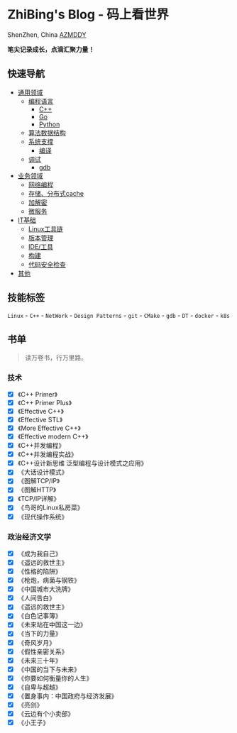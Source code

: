 # ZhiBing's Blog - 码上看世界

<span class="iconfont icon-didian"> ShenZhen, China</span>
<a href="https://azmddy.github.io">
<span class="iconfont icon-github1"> AZMDDY</span>
</a>

**笔尖记录成长，点滴汇聚力量！**

## 快速导航

+ [通用领域](http://azmddy.top/article/%E9%80%9A%E7%94%A8%E9%A2%86%E5%9F%9F/)
  + [编程语言](http://azmddy.top/article/%E9%80%9A%E7%94%A8%E9%A2%86%E5%9F%9F/%E7%BC%96%E7%A8%8B%E8%AF%AD%E8%A8%80/)
    + [C++](http://azmddy.top/article/%E9%80%9A%E7%94%A8%E9%A2%86%E5%9F%9F/%E7%BC%96%E7%A8%8B%E8%AF%AD%E8%A8%80/C++/)
    + [Go](http://azmddy.top/article/%E9%80%9A%E7%94%A8%E9%A2%86%E5%9F%9F/%E7%BC%96%E7%A8%8B%E8%AF%AD%E8%A8%80/Go/)
    + [Python](http://azmddy.top/article/%E9%80%9A%E7%94%A8%E9%A2%86%E5%9F%9F/%E7%BC%96%E7%A8%8B%E8%AF%AD%E8%A8%80/Python/)
  + [算法数据结构](http://azmddy.top/article/%E9%80%9A%E7%94%A8%E9%A2%86%E5%9F%9F/%E7%AE%97%E6%B3%95%E4%B8%8E%E6%95%B0%E6%8D%AE%E7%BB%93%E6%9E%84/)
  + [系统支撑](http://azmddy.top/article/%E9%80%9A%E7%94%A8%E9%A2%86%E5%9F%9F/%E7%B3%BB%E7%BB%9F%E6%94%AF%E6%92%91/)
    + [编译](http://azmddy.top/article/%E9%80%9A%E7%94%A8%E9%A2%86%E5%9F%9F/%E7%B3%BB%E7%BB%9F%E6%94%AF%E6%92%91/%E7%BC%96%E8%AF%91/)
  + [调试](http://azmddy.top/article/%E9%80%9A%E7%94%A8%E9%A2%86%E5%9F%9F/%E8%B0%83%E8%AF%95/)
    + [gdb](http://azmddy.top/article/%E9%80%9A%E7%94%A8%E9%A2%86%E5%9F%9F/%E8%B0%83%E8%AF%95/gdb/)
+ [业务领域](http://azmddy.top/article/%E4%B8%9A%E5%8A%A1%E9%A2%86%E5%9F%9F/)
  + [网络编程](http://azmddy.top/article/%E4%B8%9A%E5%8A%A1%E9%A2%86%E5%9F%9F/%E7%BD%91%E7%BB%9C%E7%BC%96%E7%A8%8B/)
  + [存储、分布式cache](http://azmddy.top/article/%E4%B8%9A%E5%8A%A1%E9%A2%86%E5%9F%9F/%E5%AD%98%E5%82%A8%E3%80%81%E5%88%86%E5%B8%83%E5%BC%8Fcache/)
  + [加解密](http://azmddy.top/article/%E4%B8%9A%E5%8A%A1%E9%A2%86%E5%9F%9F/%E5%8A%A0%E8%A7%A3%E5%AF%86/)
  + [微服务](http://azmddy.top/article/%E4%B8%9A%E5%8A%A1%E9%A2%86%E5%9F%9F/%E5%BE%AE%E6%9C%8D%E5%8A%A1/)
+ [IT基础](http://azmddy.top/article/IT%E5%9F%BA%E7%A1%80/)
  + [Linux工具链](http://azmddy.top/article/IT%E5%9F%BA%E7%A1%80/Linux%E5%B7%A5%E5%85%B7%E9%93%BE/)
  + [版本管理](http://azmddy.top/article/IT%E5%9F%BA%E7%A1%80/%E7%89%88%E6%9C%AC%E7%AE%A1%E7%90%86/)
  + [IDE/工具](http://azmddy.top/article/IT%E5%9F%BA%E7%A1%80/IDE%E5%8F%8A%E5%B7%A5%E5%85%B7/)
  + [构建](http://azmddy.top/article/IT%E5%9F%BA%E7%A1%80/%E6%9E%84%E5%BB%BA/)
  + [代码安全检查](http://azmddy.top/article/IT%E5%9F%BA%E7%A1%80/%E4%BB%A3%E7%A0%81%E5%AE%89%E5%85%A8%E6%A3%80%E6%9F%A5/)
+ [其他](http://azmddy.top/article/%E5%85%B6%E4%BB%96/)
## 技能标签

`Linux` - `C++` - `NetWork` - `Design Patterns` - `git` - `CMake` - `gdb` - `DT` - `docker` - `k8s`


## 书单

> 读万卷书，行万里路。

### 技术

- [x] 《C++ Primer》
- [x] 《C++ Primer Plus》
- [x] 《Effective C++》
- [x] 《Effective STL》
- [x] 《More Effective C++》
- [x] 《Effective modern C++》
- [x] 《C++并发编程》
- [x] 《C++并发编程实战》
- [x] 《C++设计新思维 泛型编程与设计模式之应用》
- [x] 《大话设计模式》
- [x] 《图解TCP/IP》
- [x] 《图解HTTP》
- [x] 《TCP/IP详解》
- [x] 《鸟哥的Linux私房菜》
- [x] 《现代操作系统》

### 政治经济文学

- [x] 《成为我自己》
- [x] 《遥远的救世主》
- [x] 《性格的陷阱》
- [x] 《枪炮，病菌与钢铁》
- [x] 《中国城市大洗牌》
- [x] 《人间告白》
- [x] 《遥远的救世主》
- [x] 《白色记事簿》
- [x] 《未来站在中国这一边》
- [x] 《当下的力量》
- [x] 《奇风岁月》
- [x] 《假性亲密关系》
- [x] 《未来三十年》
- [x] 《中国的当下与未来》
- [x] 《你要如何衡量你的人生》
- [x] 《自卑与超越》
- [x] 《置身事内：中国政府与经济发展》
- [x] 《亮剑》
- [x] 《云边有个小卖部》
- [x] 《小王子》